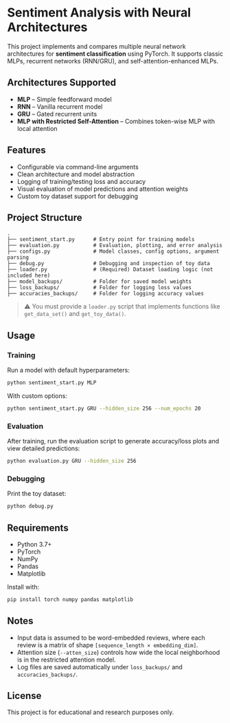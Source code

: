 # Sentiment Analysis with Neural Architectures

This project implements and compares multiple neural network architectures for **sentiment classification** using PyTorch. It supports classic MLPs, recurrent networks (RNN/GRU), and self-attention-enhanced MLPs.

## Architectures Supported

- **MLP** – Simple feedforward model
- **RNN** – Vanilla recurrent model
- **GRU** – Gated recurrent units
- **MLP with Restricted Self-Attention** – Combines token-wise MLP with local attention

## Features

- Configurable via command-line arguments
- Clean architecture and model abstraction
- Logging of training/testing loss and accuracy
- Visual evaluation of model predictions and attention weights
- Custom toy dataset support for debugging

## Project Structure

```
.
├── sentiment_start.py      # Entry point for training models
├── evaluation.py           # Evaluation, plotting, and error analysis
├── configs.py              # Model classes, config options, argument parsing
├── debug.py                # Debugging and inspection of toy data
├── loader.py               # (Required) Dataset loading logic (not included here)
├── model_backups/          # Folder for saved model weights
├── loss_backups/           # Folder for logging loss values
├── accuracies_backups/     # Folder for logging accuracy values
```

> ⚠️ You must provide a `loader.py` script that implements functions like `get_data_set()` and `get_toy_data()`.

## Usage

### Training

Run a model with default hyperparameters:

```bash
python sentiment_start.py MLP
```

With custom options:

```bash
python sentiment_start.py GRU --hidden_size 256 --num_epochs 20
```

### Evaluation

After training, run the evaluation script to generate accuracy/loss plots and view detailed predictions:

```bash
python evaluation.py GRU --hidden_size 256
```

### Debugging

Print the toy dataset:

```bash
python debug.py
```

## Requirements

- Python 3.7+
- PyTorch
- NumPy
- Pandas
- Matplotlib

Install with:

```bash
pip install torch numpy pandas matplotlib
```

## Notes

- Input data is assumed to be word-embedded reviews, where each review is a matrix of shape `[sequence_length × embedding_dim]`.
- Attention size (`--atten_size`) controls how wide the local neighborhood is in the restricted attention model.
- Log files are saved automatically under `loss_backups/` and `accuracies_backups/`.

## License

This project is for educational and research purposes only.
